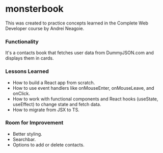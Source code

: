 # monsterbook

This was created to practice concepts learned in the Complete Web Developer course by Andrei Neagoie. 

### Functionality

It's a contacts book that fetches user data from DummyJSON.com and displays them in cards.

### Lessons Learned

* How to build a React app from scratch.
* How to use event handlers like onMouseEnter, onMouseLeave, and onClick.
* How to work with functional components and React hooks (useState, useEffect) to change state and fetch data.
* How to migrate from JSX to TS. 

### Room for Improvement

* Better styling.
* Searchbar.
* Options to add or delete contacts. 


